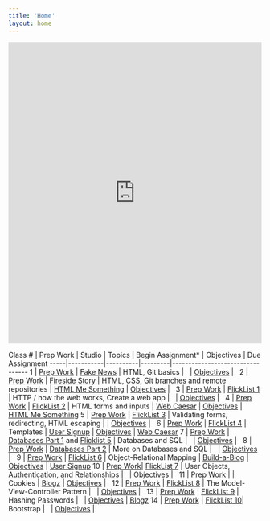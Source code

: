 ```yaml
---
title: 'Home'
layout: home
---
```


<div>
    <iframe
        src="https://calendar.google.com/calendar/b/1/embed?height=600&amp;wkst=1&amp;bgcolor=%23FFFFFF&amp;src=devetry.com_9bh7vhs81a0r8ncf5v2p5pot8c%40group.calendar.google.com&amp;color=%23691426&amp;ctz=America%2FDenver"
        style="border-width:0"
        width="100%"
        height="600px"
        frameborder="0"
        scrolling="no"
    >
        Loading...
    </iframe>
</div>

Class # | Prep Work | Studio | Topics | Begin Assignment\* | Objectives | Due Assignment
-----|-----------|----------|---------|---------------------------------
1 | [Prep Work](../class-prep/1/) | [Fake News](../studios/fake-news/) | HTML, Git basics | &nbsp; | [Objectives](../objectives/#class-1) | &nbsp; 
2 | [Prep Work](../class-prep/2/) | [Fireside Story](../studios/fireside-story/) | HTML, CSS, Git branches and remote repositories | [HTML Me Something](../assignments/html-me-something/) | [Objectives](../objectives/#class-2) | &nbsp;
3 | [Prep Work](../class-prep/3/) | [FlickList 1](../studios/flicklist/1/) | HTTP / how the web works, Create a web app | &nbsp; | [Objectives](../objectives/#class-3) | &nbsp;
4 | [Prep Work](../class-prep/4/) | [FlickList 2](../studios/flicklist/2/) | HTML forms and inputs | [Web Caesar](../assignments/web-caesar/) | [Objectives](../objectives/#class-4) | [HTML Me Something](../assignments/html-me-something/)
5 | [Prep Work](../class-prep/5/) | [FlickList 3](../studios/flicklist/3/) | Validating forms, redirecting, HTML escaping | | [Objectives](../objectives/#class-5) | &nbsp;
6 | [Prep Work](../class-prep/6/) | [FlickList 4](../studios/flicklist/4/) | Templates | [User Signup](../assignments/user-signup/) | [Objectives](../objectives/#class-6) | [Web Caesar](../assignments/web-caesar/)
7 | [Prep Work](../class-prep/7/) | [Databases Part 1](../studios/databases/1/) and [Flicklist 5](../studios/flicklist/5/) | Databases and SQL | &nbsp; | [Objectives](../objectives/#class-7) | &nbsp;
8 | [Prep Work](../class-prep/8/) | [Databases Part 2](../studios/databases/2/) | More on Databases and SQL | &nbsp; | [Objectives](../objectives/#class-8) | &nbsp;
9 | [Prep Work](../class-prep/9/) | [FlickList 6](../studios/flicklist/6/) | Object-Relational Mapping | [Build-a-Blog](../assignments/build-a-blog/) | [Objectives](../objectives/#class-9) | [User Signup](../assignments/user-signup/)
10 | [Prep Work](../class-prep/10/)| [FlickList 7](../studios/flicklist/7/) | User Objects, Authentication, and Relationships | &nbsp; | [Objectives](../objectives/#class-10) | &nbsp;
11 | [Prep Work](../class-prep/11/) | | Cookies | [Blogz](../assignments/blogz/) | [Objectives](../objectives/#class-11) | &nbsp;
12 | [Prep Work](../class-prep/12/) | [FlickList 8](../studios/flicklist/8/) | The Model-View-Controller Pattern | &nbsp; | [Objectives](../objectives/#class-12) | &nbsp;
13 | [Prep Work](../class-prep/13/) | [FlickList 9](../studios/flicklist/9/) | Hashing Passwords | &nbsp; | [Objectives](../objectives/#class-13) | [Blogz](../assignments/blogz/)
14 | [Prep Work](../class-prep/14/) | [FlickList 10](../studios/flicklist/10/)| Bootstrap | &nbsp; | [Objectives](../objectives/#class-14) | &nbsp;
